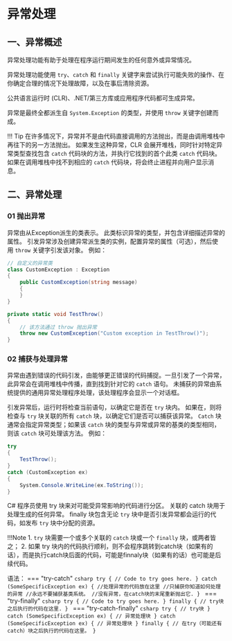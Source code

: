 # 异常处理

## 一、异常概述
异常处理功能有助于处理在程序运行期间发生的任何意外或异常情况。

异常处理功能使用 `try`、`catch` 和 `finally` 关键字来尝试执行可能失败的操作、在你确定合理的情况下处理故障，以及在事后清除资源。 

公共语言运行时 (CLR)、.NET/第三方库或应用程序代码都可生成异常。 

异常是最终全都派生自 `System.Exception` 的类型，并使用 `throw` 关键字创建而成。

!!! Tip
	在许多情况下，异常并不是由代码直接调用的方法抛出，而是由调用堆栈中再往下的另一方法抛出。 如果发生这种异常，CLR 会展开堆栈，同时针对特定异常类型查找包含 `catch` 代码块的方法，并执行它找到的首个此类 `catch` 代码块。 如果在调用堆栈中找不到相应的 `catch` 代码块，将会终止进程并向用户显示消息。

## 二、异常处理
### 01 抛出异常
异常由从Exception派生的类表示。 此类标识异常的类型，并包含详细描述异常的属性。 引发异常涉及创建异常派生类的实例，配置异常的属性（可选），然后使用 `throw` 关键字引发该对象。 例如：
```csharp title="抛出异常"
// 自定义的异常类
class CustomException : Exception
{
    public CustomException(string message)
    {
    }
}

private static void TestThrow()
{
	// 该方法通过 throw 抛出异常
    throw new CustomException("Custom exception in TestThrow()");
}
```

### 02 捕获与处理异常
异常由遇到错误的代码引发，由能够更正错误的代码捕捉。一旦引发了一个异常，此异常会在调用堆栈中传播，直到找到针对它的 `catch` 语句。 未捕获的异常由系统提供的通用异常处理程序处理，该处理程序会显示一个对话框。

引发异常后，运行时将检查当前语句，以确定它是否在 `try` 块内。 如果在，则将检查与 `try` 块关联的所有 `catch` 块，以确定它们是否可以捕获该异常。 `Catch` 块通常会指定异常类型；如果该 `catch` 块的类型与异常或异常的基类的类型相同，则该 `catch` 块可处理该方法。 例如：
```csharp title="捕获与处理异常"
try
{
    TestThrow();
}
catch (CustomException ex)
{
    System.Console.WriteLine(ex.ToString());
}
```

C# 程序员使用 try 块来对可能受异常影响的代码进行分区。 关联的 catch 块用于处理生成的任何异常。 finally 块包含无论 `try` 块中是否引发异常都会运行的代码，如发布 `try` 块中分配的资源。

!!!Note
	1. `try` 块需要一个或多个关联的 `catch` 块或一个 `finally` 块，或两者皆之；
	2. 如果 try 块内的代码执行顺利，则不会程序跳转到catch块（如果有的话），而是执行catch块后面的代码，可能是finnaly块（如果有的话）也可能是后续代码。

语法：
=== "try-catch"
	```csharp
	try
	{
	    // Code to try goes here.
	}
	catch (SomeSpecificException ex)
	{
	    //处理异常的代码放在这里
		//只捕获你知道如何处理的异常
		//永远不要捕获基类系统。
		//没有异常，在catch块的末尾重新抛出它.
	}
	```
=== "try-finally"
	```csharp
	try
	{
	    // Code to try goes here.
	}
	finally
	{
	    // try块之后执行的代码在这里.
	}
	```
=== "try-catch-finally"
	```csharp
	try
	{
	    // try块
	}
	catch (SomeSpecificException ex)
	{
	    // 异常处理块
	}
	catch (SomeSpecificException ex)
	{
	    // 异常处理块
	}
	finally
	{
	    // 在try（可能还有catch）块之后执行的代码在这里。
	}
	```